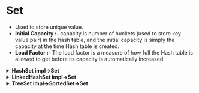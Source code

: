 # Set
- Used to store unique value.
- <b>Initial Capacity :- </b> capacity is number of buckets (used to store key value pair) in the hash table, and the initial capacity is simply the capacity at the time  Hash table is created.
- <b>Load Factor :- </b> The load factor is a measure of how full the Hash table is allowed to get before its capacity is automatically increased

<details><summary><b>HashSet impl->Set</b></summary> 
 
 - Do not maintain the order
 - Can store null value
 - Take constant time for basic operation such as add, remove, contains or size.
 - Uses shallow technique while cloning.
 - Iterator returned by class are fail fast.
 - Internal Working of HashSet
   - It uses the MashMap internally, when we add any element in HashSet it either return true or false.
   - Since HashSet uses hash map internally, so when we say set.add(value), it internally execute ```map.put(e, PRESENT)==null```  this code.
   - If value is already present in map it will reutrn non null value it turns out set.add return false value(Hash Map put method return old value)
   - similarily when map.put(key,present) return null that results in set.add(value) return true it denotes that value is not present in set.
 - <b>Q. Why HashSet doesn't have get(object o) methods?</b>
 - <b>Ans.</b> It provide contains method to check if element exists or not, get(Object obj) method is useful when we have one object/information linked to other object/information such as key value pair found in hash map. Unlike HashMap, HashSet is all about storing unique value/object
 
</details>

<details><summary><b>LinkedHashSet impl->Set</b></summary> 
 
 - Default initial capacity is ```16``` and load factor  ```0.75 f```
 - Maintain the insertion order
 - Internal working of LinkedHashSet
   - It internally uses LinkedHashMap
</details>

<details><summary><b>TreeSet impl->SortedSet->Set</b></summary> 
 
 - Does not allow Null
 - Takes log(n) time for basic operations such as add, remove, contains
 - By default sort the elements in asc order for that it uses ```compareTo``` method for comparison.
</details>
